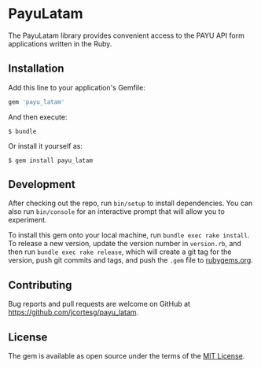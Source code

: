 # PayuLatam

The PayuLatam library provides convenient access to the PAYU API form applications
written in the Ruby.

## Installation

Add this line to your application's Gemfile:

```ruby
gem 'payu_latam'
```

And then execute:

    $ bundle

Or install it yourself as:

    $ gem install payu_latam


## Development

After checking out the repo, run `bin/setup` to install dependencies. You can also run `bin/console` for an interactive prompt that will allow you to experiment.

To install this gem onto your local machine, run `bundle exec rake install`. To release a new version, update the version number in `version.rb`, and then run `bundle exec rake release`, which will create a git tag for the version, push git commits and tags, and push the `.gem` file to [rubygems.org](https://rubygems.org).

## Contributing

Bug reports and pull requests are welcome on GitHub at https://github.com/jcortesg/payu_latam.


## License

The gem is available as open source under the terms of the [MIT License](http://opensource.org/licenses/MIT).

